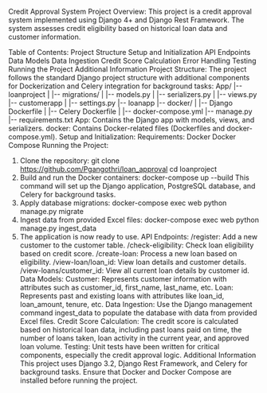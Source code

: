 Credit Approval System
Project Overview:
This project is a credit approval system implemented using Django 4+ and Django Rest Framework. The system assesses credit eligibility based on historical loan data and customer information.

Table of Contents:
Project Structure
Setup and Initialization
API Endpoints
Data Models
Data Ingestion
Credit Score Calculation
Error Handling
Testing
Running the Project
Additional Information
Project Structure:
The project follows the standard Django project structure with additional components for Dockerization and Celery integration for background tasks:
App/
|--loanproject
|   |-- migrations/
|   |-- models.py
|   |-- serializers.py
|   |-- views.py
|-- customerapp
|   |-- settings.py
|-- loanapp
|-- docker/
|   |-- Django Dockerfile
|   |-- Celery Dockerfile
|   |-- docker-compose.yml
|-- manage.py
|-- requirements.txt
App: Contains the Django app with models, views, and serializers.
docker: Contains Docker-related files (Dockerfiles and docker-compose.yml).
Setup and Initialization:
Requirements:
Docker
Docker Compose
Running the Project:
1. Clone the repository:
git clone https://github.com/Pgangothri/loan_approval
cd loanproject
2. Build and run the Docker containers:
docker-compose up --build
This command will set up the Django application, PostgreSQL database, and Celery for background tasks.
3. Apply database migrations:
docker-compose exec web python manage.py migrate
4. Ingest data from provided Excel files:
docker-compose exec web python manage.py ingest_data
5. The application is now ready to use.
API Endpoints:
/register: Add a new customer to the customer table.
/check-eligibility: Check loan eligibility based on credit score.
/create-loan: Process a new loan based on eligibility.
/view-loan/loan_id: View loan details and customer details.
/view-loans/customer_id: View all current loan details by customer id.
Data Models:
Customer: Represents customer information with attributes such as customer_id, first_name, last_name, etc.
Loan: Represents past and existing loans with attributes like loan_id, loan_amount, tenure, etc.
Data Ingestion:
Use the Django management command ingest_data to populate the database with data from provided Excel files.
Credit Score Calculation:
The credit score is calculated based on historical loan data, including past loans paid on time, the number of loans taken, loan activity in the current year, and approved loan volume.
Testing:
Unit tests have been written for critical components, especially the credit approval logic.
Additional Information
This project uses Django 3.2, Django Rest Framework, and Celery for background tasks.
Ensure that Docker and Docker Compose are installed before running the project.







